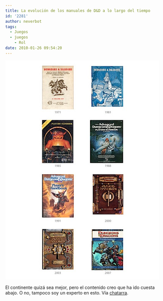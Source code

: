 ```yaml
---
title: La evolución de los manuales de D&D a lo largo del tiempo
id: '2281'
author: neverbot
tags:
  - Juegos
  - juegos
    - Rol
date: 2010-01-26 09:54:20
---
```


  
![201001260954.jpg](./la-evolucion-de-los-manuales-de-dd-a-lo-largo-del-tiempo/201001260954.jpg)

El continente quizá sea mejor, pero el contenido creo que ha ido cuesta abajo. O no, tampoco soy un experto en esto. Vía [chatarra](http://circuitry.tumblr.com/post/330432521/the-evolution-of-ad-d-players-handbook-covers).